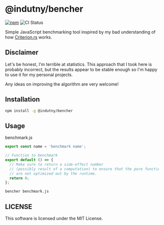 # @indutny/bencher

[![npm](https://img.shields.io/npm/v/@indutny/bencher)](https://www.npmjs.com/package/@indutny/bencher)
![CI Status](https://github.com/indutny/bencher/actions/workflows/test.yml/badge.svg)

Simple JavaScript benchmarking tool inspired by my bad understanding of how
[Criterion.rs](https://github.com/bheisler/criterion.rs/blob/27642b476837753cbb539f269fbbcbefa815bf00/book/src/analysis.md)
works.

## Disclaimer

Let's be honest, I'm terrible at statistics. This approach that I took here is
probably incorrect, but the results appear to be stable enough so I'm happy to
use it for my personal projects.

Any ideas on improving the algorithm are very welcome!

## Installation

```sh
npm install -g @indutny/bencher
```

## Usage

benchmark.js

```js
export const name = 'benchmark name';

// Function to benchmark
export default () => {
  // Make sure to return a side-effect number
  // (possibly result of a computation) to ensure that the pure function calls
  // are not optimized out by the runtime.
  return 0;
};
```

```sh
bencher benchmark.js
```

## LICENSE

This software is licensed under the MIT License.
